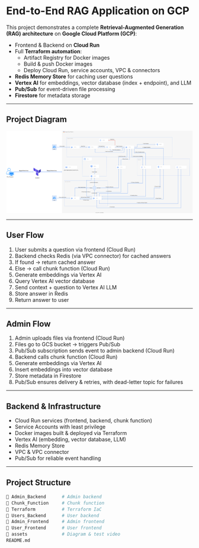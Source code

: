 # End-to-End RAG Application on GCP

This project demonstrates a complete **Retrieval-Augmented Generation (RAG) architecture** on **Google Cloud Platform (GCP)**:

- Frontend & Backend on **Cloud Run**
- Full **Terraform automation**:
  - Artifact Registry for Docker images
  - Build & push Docker images
  - Deploy Cloud Run, service accounts, VPC & connectors
- **Redis Memory Store** for caching user questions
- **Vertex AI** for embeddings, vector database (index + endpoint), and LLM
- **Pub/Sub** for event-driven file processing
- **Firestore** for metadata storage

---

## Project Diagram

![Diagram](Assets/Diagram.svg)

---

## User Flow

1. User submits a question via frontend (Cloud Run)  
2. Backend checks Redis (via VPC connector) for cached answers  
3. If found → return cached answer  
4. Else → call chunk function (Cloud Run)  
5. Generate embeddings via Vertex AI  
6. Query Vertex AI vector database  
7. Send context + question to Vertex AI LLM  
8. Store answer in Redis  
9. Return answer to user  

---

## Admin Flow

1. Admin uploads files via frontend (Cloud Run)  
2. Files go to GCS bucket → triggers Pub/Sub  
3. Pub/Sub subscription sends event to admin backend (Cloud Run)  
4. Backend calls chunk function (Cloud Run)  
5. Generate embeddings via Vertex AI  
6. Insert embeddings into vector database  
7. Store metadata in Firestore  
8. Pub/Sub ensures delivery & retries, with dead-letter topic for failures  

---

## Backend & Infrastructure

- Cloud Run services (frontend, backend, chunk function)  
- Service Accounts with least privilege  
- Docker images built & deployed via Terraform  
- Vertex AI (embedding, vector database, LLM)  
- Redis Memory Store  
- VPC & VPC connector  
- Pub/Sub for reliable event handling  

---

## Project Structure

```bash
📁 Admin_Backend      # Admin backend
📁 Chunk_Function     # Chunk function
📁 Terraform          # Terraform IaC
📁 Users_Backend      # User backend
📁 Admin_Frontend     # Admin frontend
📁 User_Frontend      # User frontend
📁 assets             # Diagram & test video
README.md

